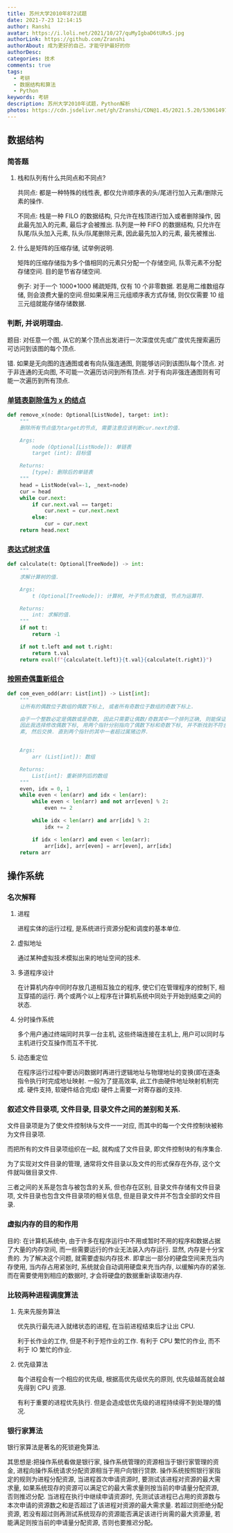 ```yaml
---
title: 苏州大学2010年872试题
date: 2021-7-23 12:14:15
author: Ranshi
avatar: https://i.loli.net/2021/10/27/quMyIgbaD6tURx5.jpg
authorLink: https://github.com/Zranshi
authorAbout: 成为更好的自己，才能守护最好的你
authorDesc:
categories: 技术
comments: true
tags:
  - 考研
  - 数据结构和算法
  - Python
keywords: 考研
description: 苏州大学2010年试题，Python解析
photos: https://cdn.jsdelivr.net/gh/Zranshi/CDN@1.45/2021.5.20/53061497_p0.jpg
---
```


## 数据结构

### 简答题

1. 栈和队列有什么共同点和不同点?

   共同点: 都是一种特殊的线性表, 都仅允许顺序表的头/尾进行加入元素/删除元素的操作.

   不同点: 栈是一种 FILO 的数据结构, 只允许在栈顶进行加入或者删除操作, 因此最先加入的元素, 最后才会被推出. 队列是一种 FIFO 的数据结构, 只允许在队尾/队头加入元素, 队头/队尾删除元素, 因此最先加入的元素, 最先被推出.

2. 什么是矩阵的压缩存储, 试举例说明.

   矩阵的压缩存储指为多个值相同的元素只分配一个存储空间, 队零元素不分配存储空间. 目的是节省存储空间.

   例子: 对于一个 1000\*1000 稀疏矩阵, 仅有 10 个非零数据. 若是用二维数组存储, 则会浪费大量的空间.但如果采用三元组顺序表方式存储, 则仅仅需要 10 组三元组就能存储存储数据.

### 判断, 并说明理由.

题目: 对任意一个图, 从它的某个顶点出发进行一次深度优先或广度优先搜索遍历可访问到该图的每个顶点.

错. 如果是无向图的连通图或者有向队强连通图, 则能够访问到该图队每个顶点. 对于非连通的无向图, 不可能一次遍历访问到所有顶点. 对于有向非强连通图则有可能一次遍历到所有顶点.

### [单链表剔除值为 x 的结点](https://github.com/Zranshi/suda-problem/blob/master/src/2010/1.单链表剔除值为x的结点/main.py)

```py
def remove_x(node: Optional[ListNode], target: int):
    """
    删除所有节点值为target的节点, 需要注意应该判断cur.next的值.

    Args:
        node (Optional[ListNode]): 单链表
        target (int): 目标值

    Returns:
        [type]: 删除后的单链表
    """
    head = ListNode(val=-1, _next=node)
    cur = head
    while cur.next:
        if cur.next.val == target:
            cur.next = cur.next.next
        else:
            cur = cur.next
    return head.next
```

### [表达式树求值](https://github.com/Zranshi/suda-problem/blob/master/src/2010/2.表达式树求值/main.py)

```py
def calculate(t: Optional[TreeNode]) -> int:
    """
    求解计算树的值.

    Args:
        t (Optional[TreeNode]): 计算树, 叶子节点为数值, 节点为运算符.

    Returns:
        int: 求解的值.
    """
    if not t:
        return -1

    if not t.left and not t.right:
        return t.val
    return eval(f"{calculate(t.left)}{t.val}{calculate(t.right)}")
```

### [按照奇偶重新组合](https://github.com/Zranshi/suda-problem/blob/master/src/2010/3.按照奇偶重新排列/main.py)

```python
def com_even_odd(arr: List[int]) -> List[int]:
    """
    让所有的偶数位于数组的偶数下标上, 或者所有奇数位于数组的奇数下标上.

    由于一个整数必定是偶数或是奇数, 因此只需要让偶数/奇数其中一个排列正确, 则能保证满足题意.
    因此我选择修改偶数下标, 用两个指针分别指向了偶数下标和奇数下标, 并不断找到不符合题意的元
    素, 然后交换. 直到两个指针的其中一者超过属猪边界.


    Args:
        arr (List[int]): 数组

    Returns:
        List[int]: 重新排列后的数组
    """
    even, idx = 0, 1
    while even < len(arr) and idx < len(arr):
        while even < len(arr) and not arr[even] % 2:
            even += 2

        while idx < len(arr) and arr[idx] % 2:
            idx += 2

        if idx < len(arr) and even < len(arr):
            arr[idx], arr[even] = arr[even], arr[idx]
    return arr
```

## 操作系统

### 名次解释

1. 进程

   进程实体的运行过程, 是系统进行资源分配和调度的基本单位.

2. 虚拟地址

   通过某种虚拟技术模拟出来的地址空间的技术.

3. 多道程序设计

   在计算机内存中同时存放几道相互独立的程序, 使它们在管理程序的控制下, 相互穿插的运行. 两个或两个以上程序在计算机系统中同处于开始到结束之间的状态.

4. 分时操作系统

   多个用户通过终端同时共享一台主机, 这些终端连接在主机上, 用户可以同时与主机进行交互操作而互不干扰.

5. 动态重定位

   在程序运行过程中要访问数据时再进行逻辑地址与物理地址的变换(即在逐条指令执行时完成地址映射. 一般为了提高效率, 此工作由硬件地址映射机制完成. 硬件支持, 软硬件结合完成) 硬件上需要一对寄存器的支持.

### 叙述文件目录项, 文件目录, 目录文件之间的差别和关系.

文件目录项是为了使文件控制块与文件一一对应, 而其中的每一个文件控制块被称为文件目录项.

而把所有的文件目录项组织在一起, 就构成了文件目录, 即文件控制块的有序集合.

为了实现对文件目录的管理, 通常将文件目录以及文件的形式保存在外存, 这个文件就叫做目录文件.

三者之间的关系是包含与被包含的关系, 但也存在区别, 目录文件存储有文件目录项, 文件目录也包含文件目录项的相关信息, 但是目录文件并不包含全部的文件目录.

### 虚拟内存的目的和作用

目的: 在计算机系统中, 由于许多在程序运行中不用或暂时不用的程序和数据占据了大量的内存空间, 而一些需要运行的作业无法装入内存运行. 显然, 内存是十分宝贵的. 为了解决这个问题, 就需要虚拟内存技术. 即拿出一部分的硬盘空间来充当内存使用, 当内存占用紧张时, 系统就会自动调用硬盘来充当内存, 以缓解内存的紧张. 而在需要使用到相应的数据时, 才会将硬盘的数据重新读取进内存.

### 比较两种进程调度算法

1. 先来先服务算法

   优先执行最先进入就绪状态的进程, 在当前进程结束后才让出 CPU.

   利于长作业的工作, 但是不利于短作业的工作. 有利于 CPU 繁忙的作业, 而不利于 IO 繁忙的作业.

2. 优先级算法

   每个进程会有一个相应的优先级, 根据高优先级优先的原则, 优先级越高就会越先得到 CPU 资源.

   有利于重要的进程优先执行. 但是会造成低优先级的进程持续得不到处理的情况.

### 银行家算法

银行家算法是著名的死锁避免算法.

其思想是:把操作系统看做是银行家, 操作系统管理的资源相当于银行家管理的资金, 进程向操作系统请求分配资源相当于用户向银行贷款. 操作系统按照银行家指定的规则为进程分配资源, 当进程首次申请资源时, 要测试该进程对资源的最大需求量, 如果系统现存的资源可以满足它的最大需求量则按当前的申请量分配资源, 否则推迟分配. 当进程在执行中继续申请资源时, 先测试该进程已占用的资源数与本次申请的资源数之和是否超过了该进程对资源的最大需求量. 若超过则拒绝分配资源, 若没有超过则再测试系统现存的资源能否满足该进行尚需的最大资源量, 若能满足则按当前的申请量分配资源, 否则也要推迟分配。

